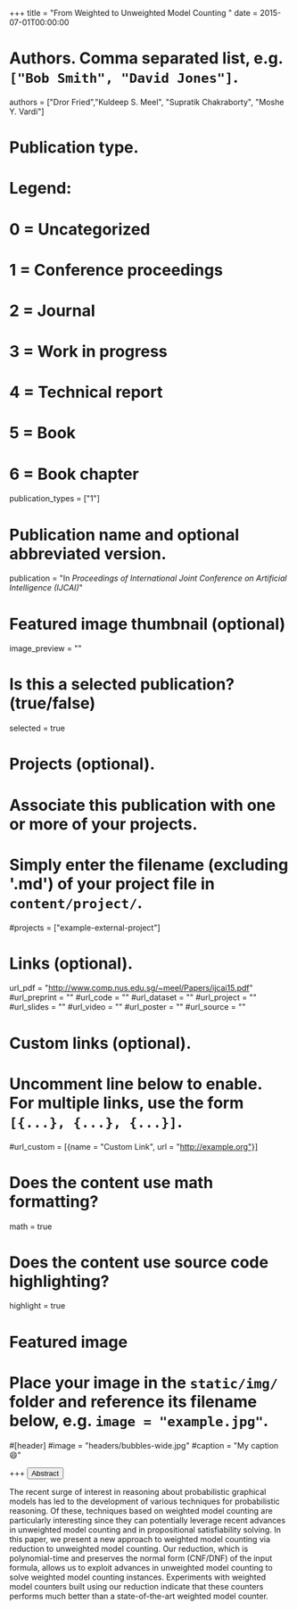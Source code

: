 +++
title = "From Weighted to Unweighted Model Counting "
date = 2015-07-01T00:00:00

# Authors. Comma separated list, e.g. `["Bob Smith", "David Jones"]`.
authors = ["Dror Fried","Kuldeep S. Meel", "Supratik Chakraborty", "Moshe Y. Vardi"]

# Publication type.
# Legend:
# 0 = Uncategorized
# 1 = Conference proceedings
# 2 = Journal
# 3 = Work in progress
# 4 = Technical report
# 5 = Book
# 6 = Book chapter
publication_types = ["1"]

# Publication name and optional abbreviated version.
publication = "In *Proceedings of International Joint Conference on Artificial Intelligence (IJCAI)*"


# Featured image thumbnail (optional)
image_preview = ""

# Is this a selected publication? (true/false)
selected = true

# Projects (optional).
#   Associate this publication with one or more of your projects.
#   Simply enter the filename (excluding '.md') of your project file in `content/project/`.
#projects = ["example-external-project"]


# Links (optional).
url_pdf = "http://www.comp.nus.edu.sg/~meel/Papers/ijcai15.pdf"
#url_preprint = ""
#url_code = ""
#url_dataset = ""
#url_project = ""
#url_slides = ""
#url_video = ""
#url_poster = ""
#url_source = ""

# Custom links (optional).
#   Uncomment line below to enable. For multiple links, use the form `[{...}, {...}, {...}]`.
#url_custom = [{name = "Custom Link", url = "http://example.org"}]

# Does the content use math formatting?
math = true

# Does the content use source code highlighting?
highlight = true

# Featured image
# Place your image in the `static/img/` folder and reference its filename below, e.g. `image = "example.jpg"`.
#[header]
#image = "headers/bubbles-wide.jpg"
#caption = "My caption :smile:"

+++
<button class="btn btn-default btn-xs" type="button" data-toggle="collapse" data-target="#abstract_DMPV17">
Abstract</button>
<div id="abstract_DMPV17" class="collapse">
The recent surge of interest in reasoning about probabilistic graphical models has led to the development of various techniques for probabilistic reasoning. Of these, techniques based on weighted model counting are particularly interesting since they can potentially leverage recent advances in unweighted model counting and in propositional satisfiability solving. In this paper, we present a new approach to weighted model counting via reduction to unweighted model counting. Our reduction, which is polynomial-time and preserves the normal form (CNF/DNF) of the input formula, allows us to exploit advances in unweighted model counting to solve weighted model counting instances. Experiments with weighted model counters built using our reduction indicate that these counters performs much better than a state-of-the-art weighted model counter.
</div>
